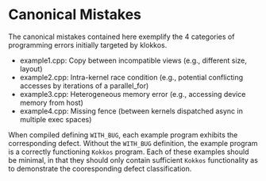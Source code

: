 # Canonical Mistakes

The canonical mistakes contained here exemplify the 4 categories of programming errors initially targeted by klokkos.

* example1.cpp: Copy between incompatible views (e.g., different size, layout)
* example2.cpp: Intra-kernel race condition (e.g., potential conflicting accesses by iterations of a parallel_for)
* example3.cpp: Heterogeneous memory error (e.g., accessing device memory from host)
* example4.cpp: Missing fence (between kernels dispatched async in multiple exec spaces)

When compiled defining `WITH_BUG`, each example program exhibits the corresponding defect.
Without the `WITH_BUG` definition, the example program is a correctly functioning `Kokkos` program.
Each of these examples should be minimal, in that they should only contain sufficient `Kokkos` functionality as to demonstrate the cooresponding defect classification.

